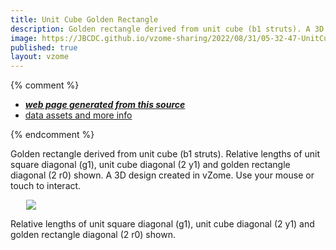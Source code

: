 ```yaml
---
title: Unit Cube Golden Rectangle
description: Golden rectangle derived from unit cube (b1 struts). A 3D design created in vZome.  Use your mouse or touch to interact.
image: https://JBCDC.github.io/vzome-sharing/2022/08/31/05-32-47-UnitCubeGoldenRectangle/UnitCubeGoldenRectangle.png
published: true
layout: vzome
---
```


{% comment %}
 - [***web page generated from this source***](<https://JBCDC.github.io/vzome-sharing/2022/08/31/UnitCubeGoldenRectangle-05-32-47.html>)
 - [data assets and more info](<https://github.com/JBCDC/vzome-sharing/tree/main/2022/08/31/05-32-47-UnitCubeGoldenRectangle/>)
 
{% endcomment %}

Golden rectangle derived from unit cube (b1 struts). Relative lengths of unit square diagonal (g1), unit cube diagonal (2 y1) and golden rectangle diagonal (2 r0) shown.       A 3D design created in vZome.  Use your mouse or touch to interact.

<vzome-viewer style="width: 87%; height: 60vh; margin: 5%"
       src="https://JBCDC.github.io/vzome-sharing/2022/08/31/05-32-47-UnitCubeGoldenRectangle/UnitCubeGoldenRectangle.vZome" >
  <img src="https://JBCDC.github.io/vzome-sharing/2022/08/31/05-32-47-UnitCubeGoldenRectangle/UnitCubeGoldenRectangle.png" />
</vzome-viewer>

Relative lengths of unit square diagonal (g1), unit cube diagonal (2 y1) and golden rectangle diagonal (2 r0) shown. 
